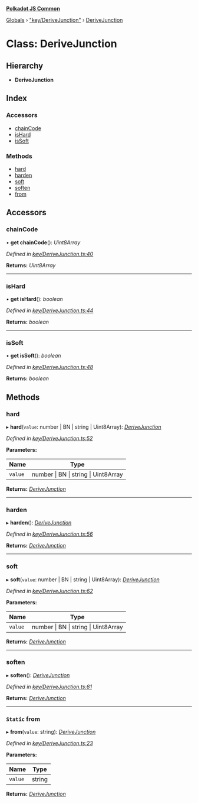 **[Polkadot JS Common](../README.md)**

[Globals](../globals.md) › ["key/DeriveJunction"](../modules/_key_derivejunction_.md) › [DeriveJunction](_key_derivejunction_.derivejunction.md)

# Class: DeriveJunction

## Hierarchy

* **DeriveJunction**

## Index

### Accessors

* [chainCode](_key_derivejunction_.derivejunction.md#chaincode)
* [isHard](_key_derivejunction_.derivejunction.md#ishard)
* [isSoft](_key_derivejunction_.derivejunction.md#issoft)

### Methods

* [hard](_key_derivejunction_.derivejunction.md#hard)
* [harden](_key_derivejunction_.derivejunction.md#harden)
* [soft](_key_derivejunction_.derivejunction.md#soft)
* [soften](_key_derivejunction_.derivejunction.md#soften)
* [from](_key_derivejunction_.derivejunction.md#static-from)

## Accessors

###  chainCode

• **get chainCode**(): *Uint8Array*

*Defined in [key/DeriveJunction.ts:40](https://github.com/polkadot-js/common/blob/a1c2f03/packages/util-crypto/src/key/DeriveJunction.ts#L40)*

**Returns:** *Uint8Array*

___

###  isHard

• **get isHard**(): *boolean*

*Defined in [key/DeriveJunction.ts:44](https://github.com/polkadot-js/common/blob/a1c2f03/packages/util-crypto/src/key/DeriveJunction.ts#L44)*

**Returns:** *boolean*

___

###  isSoft

• **get isSoft**(): *boolean*

*Defined in [key/DeriveJunction.ts:48](https://github.com/polkadot-js/common/blob/a1c2f03/packages/util-crypto/src/key/DeriveJunction.ts#L48)*

**Returns:** *boolean*

## Methods

###  hard

▸ **hard**(`value`: number | BN | string | Uint8Array): *[DeriveJunction](_key_derivejunction_.derivejunction.md)*

*Defined in [key/DeriveJunction.ts:52](https://github.com/polkadot-js/common/blob/a1c2f03/packages/util-crypto/src/key/DeriveJunction.ts#L52)*

**Parameters:**

Name | Type |
------ | ------ |
`value` | number \| BN \| string \| Uint8Array |

**Returns:** *[DeriveJunction](_key_derivejunction_.derivejunction.md)*

___

###  harden

▸ **harden**(): *[DeriveJunction](_key_derivejunction_.derivejunction.md)*

*Defined in [key/DeriveJunction.ts:56](https://github.com/polkadot-js/common/blob/a1c2f03/packages/util-crypto/src/key/DeriveJunction.ts#L56)*

**Returns:** *[DeriveJunction](_key_derivejunction_.derivejunction.md)*

___

###  soft

▸ **soft**(`value`: number | BN | string | Uint8Array): *[DeriveJunction](_key_derivejunction_.derivejunction.md)*

*Defined in [key/DeriveJunction.ts:62](https://github.com/polkadot-js/common/blob/a1c2f03/packages/util-crypto/src/key/DeriveJunction.ts#L62)*

**Parameters:**

Name | Type |
------ | ------ |
`value` | number \| BN \| string \| Uint8Array |

**Returns:** *[DeriveJunction](_key_derivejunction_.derivejunction.md)*

___

###  soften

▸ **soften**(): *[DeriveJunction](_key_derivejunction_.derivejunction.md)*

*Defined in [key/DeriveJunction.ts:81](https://github.com/polkadot-js/common/blob/a1c2f03/packages/util-crypto/src/key/DeriveJunction.ts#L81)*

**Returns:** *[DeriveJunction](_key_derivejunction_.derivejunction.md)*

___

### `Static` from

▸ **from**(`value`: string): *[DeriveJunction](_key_derivejunction_.derivejunction.md)*

*Defined in [key/DeriveJunction.ts:23](https://github.com/polkadot-js/common/blob/a1c2f03/packages/util-crypto/src/key/DeriveJunction.ts#L23)*

**Parameters:**

Name | Type |
------ | ------ |
`value` | string |

**Returns:** *[DeriveJunction](_key_derivejunction_.derivejunction.md)*
